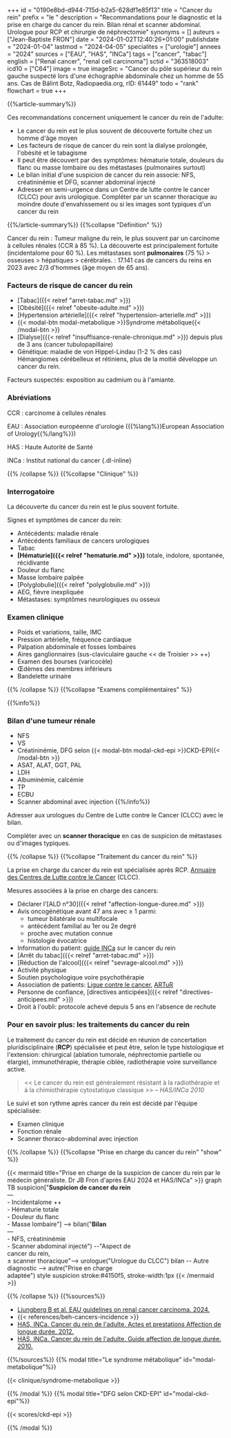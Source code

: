 +++
id = "0190e8bd-d944-715d-b2a5-628df1e85f13"
title = "Cancer du rein"
prefix = "le "
description = "Recommandations pour le diagnostic et la prise en charge du cancer du rein. Bilan rénal et scanner abdominal. Urologue pour RCP et chirurgie de néphrectomie"
synonyms = []
auteurs = ["Jean-Baptiste FRON"]
date = "2024-01-02T12:40:26+01:00"
publishdate = "2024-01-04"
lastmod = "2024-04-05"
specialites = ["urologie"]
annees = "2024"
sources = ["EAU", "HAS", "INCa"]
tags = ["cancer", "tabac"]
english = ["Renal cancer", "renal cell carcinoma"]
sctid = "363518003"
icd10 = ["C64"]
image = true
imageSrc = "Cancer du pôle supérieur du rein gauche suspecté lors d'une échographie abdominale chez un homme de 55 ans. Cas de Bálint Botz, Radiopaedia.org, rID: 61449"
todo = "rank"
flowchart = true
+++

{{%article-summary%}}

Ces recommandations concernent uniquement le cancer du rein de l'adulte:

- Le cancer du rein est le plus souvent de découverte fortuite chez un homme d'âge moyen
- Les facteurs de risque de cancer du rein sont la dialyse prolongée, l'obésité et le tabagisme
- Il peut être découvert par des symptômes: hématurie totale, douleurs du flanc ou masse lombaire ou des métastases (pulmonaires surtout)
- Le bilan initial d'une suspicion de cancer du rein associe: NFS, créatininémie et DFG, scanner abdominal injecté
- Adresser en semi-urgence dans un Centre de lutte contre le cancer (CLCC) pour avis urologique. Compléter par un scanner thoracique au moindre doute d'envahissement ou si les images sont typiques d'un cancer du rein

{{%/article-summary%}}
{{%collapse "Définition" %}}

Cancer du rein
: Tumeur maligne du rein, le plus souvent par un carcinome à cellules rénales (CCR à 85 %). La découverte est principalement fortuite (incidentalome pour 60 %). Les métastases sont **pulmonaires** (75 %) > osseuses > hépatiques > cérébrales.
: 17.141 cas de cancers du reins en 2023 avec 2/3 d'hommes (âge moyen de 65 ans).

### Facteurs de risque de cancer du rein

- [Tabac]({{< relref "arret-tabac.md" >}})
- [Obésité]({{< relref "obesite-adulte.md" >}})
- [Hypertension artérielle]({{< relref "hypertension-arterielle.md" >}})
- {{< modal-btn modal-metabolique >}}Syndrome métabolique{{< /modal-btn >}}
- [Dialyse]({{< relref "insuffisance-renale-chronique.md" >}}) depuis plus de 3 ans (cancer tubulopapillaire)
- Génétique: maladie de von Hippel-Lindau (1-2 % des cas)  
  Hémangiomes cérébelleux et rétiniens, plus de la moitié développe un cancer du rein.

Facteurs suspectés: exposition au cadmium ou à l'amiante.

### Abréviations

CCR
: carcinome à cellules rénales

EAU
: Association européenne d'urologie ({{%lang%}}European Association of Urology{{%/lang%}})

HAS
: Haute Autorité de Santé

INCa
: Institut national du cancer
{.dl-inline}

{{% /collapse %}}
{{%collapse "Clinique" %}}

### Interrogatoire

La découverte du cancer du rein est le plus souvent fortuite.

Signes et symptômes de cancer du rein:

- Antécédents: maladie rénale
- Antécédents familiaux de cancers urologiques
- Tabac
- **[Hématurie]({{< relref "hematurie.md" >}})** totale, indolore, spontanée, récidivante
- Douleur du flanc
- Masse lombaire palpée
- [Polyglobulie]({{< relref "polyglobulie.md" >}})
- AEG, fièvre inexpliquée
- Métastases: symptômes neurologiques ou osseux

### Examen clinique

- Poids et variations, taille, IMC
- Pression artérielle, fréquence cardiaque
- Palpation abdominale et fosses lombaires
- Aires ganglionnaires (sus-claviculaire gauche << de Troisier >> ++)
- Examen des bourses (varicocèle)
- Œdèmes des membres inférieurs
- Bandelette urinaire

{{% /collapse %}}
{{%collapse "Examens complémentaires" %}}

{{%info%}}

### Bilan d'une tumeur rénale

- NFS
- VS
- Créatininémie, DFG selon {{< modal-btn modal-ckd-epi >}}CKD-EPI{{< /modal-btn >}}
- ASAT, ALAT, GGT, PAL
- LDH
- Albuminémie, calcémie
- TP
- ECBU
- Scanner abdominal avec injection
{{%/info%}}

Adresser aux urologues du Centre de Lutte contre le Cancer (CLCC) avec le bilan.

Compléter avec un **scanner thoracique** en cas de suspicion de métastases ou d'images typiques.

{{% /collapse %}}
{{%collapse "Traitement du cancer du rein" %}}

La prise en charge du cancer du rein est spécialisée après RCP. [Annuaire des Centres de Lutte contre le Cancer](https://www.e-cancer.fr/Professionnels-de-sante/L-organisation-de-l-offre-de-soins/Traitements-du-cancer-les-etablissements-autorises/Carte-interactive-de-l-offre-de-soins-en-cancerologie) (CLCC).

Mesures associées à la prise en charge des cancers:

- Déclarer l'[ALD n°30]({{< relref "affection-longue-duree.md" >}})
- Avis oncogénétique avant 47 ans avec ≥ 1 parmi:
  - tumeur bilatérale ou multifocale
  - antécédent familial au 1er ou 2e degré
  - proche avec mutation connue
  - histologie évocatrice
- Information du patient: [guide INCa](https://www.e-cancer.fr/Patients-et-proches/Les-cancers/Cancer-du-rein/Points-cles) sur le cancer du rein
- [Arrêt du tabac]({{< relref "arret-tabac.md" >}})
- [Réduction de l'alcool]({{< relref "sevrage-alcool.md" >}})
- Activité physique
- Soutien psychologique voire psychothérapie
- Association de patients: [Ligue contre le cancer](https://www.ligue-cancer.net), [ARTuR](https://artur-rein.org)
- Personne de confiance, [directives anticipées]({{< relref "directives-anticipees.md" >}})
- Droit à l'oubli: protocole achevé depuis 5 ans en l'absence de rechute

### Pour en savoir plus: les traitements du cancer du rein

Le traitement du cancer du rein est décidé en réunion de concertation pluridisciplinaire (**RCP**) spécialisée et peut être, selon le type histologique et l'extension: chirurgical (ablation tumorale, néphrectomie partielle ou élargie), immunothérapie, thérapie ciblée, radiothérapie voire surveillance active.

> << Le cancer du rein est généralement résistant à la radiothérapie et à la chimiothérapie cytostatique classique >> – *HAS/INCa 2010*

Le suivi et son rythme après cancer du rein est décidé par l'équipe spécialisée:

- Examen clinique
- Fonction rénale
- Scanner thoraco-abdominal avec injection

{{% /collapse %}}
{{%collapse "Prise en charge du cancer du rein" "show" %}}

{{< mermaid title="Prise en charge de la suspicion de cancer du rein par le médecin généraliste. Dr JB Fron d'après EAU 2024 et HAS/INCa" >}}
graph TB
  suspicion["<b>Suspicion de cancer du rein</b><br>—<br>- Incidentalome ++<br>- Hématurie totale<br>- Douleur du flanc<br>- Masse lombaire"] --> bilan("<b>Bilan</b><br>—<br>- NFS, créatininémie<br>- Scanner abdominal injecté") --"Aspect de<br>cancer du rein,<br>± scanner thoracique"--> urologue("Urologue du CLCC")
    bilan -- Autre diagnostic --> autre("Prise en charge<br>adaptée")
  style suspicion stroke:#4150f5, stroke-width:1px
{{< /mermaid >}}

{{% /collapse %}}
{{%sources%}}

- [Ljungberg B et al. EAU guidelines on renal cancer carcinoma. 2024.](https://uroweb.org/guidelines/renal-cell-carcinoma)
- {{< references/beh-cancers-incidence >}}
- [HAS, INCa. Cancer du rein de l'adulte. Actes et prestations Affection de longue durée. 2012.](https://www.has-sante.fr/jcms/c_985455/fr/ald-n-30-cancer-du-rein-de-l-adulte)
- [HAS, INCa. Cancer du rein de l'adulte. Guide affection de longue durée. 2010.](https://www.e-cancer.fr/Professionnels-de-sante/Recommandations-et-outils-d-aide-a-la-pratique/Cancers-uronephrologiques)

{{%/sources%}}
{{% modal title="Le syndrome métabolique" id="modal-metabolique"%}}

{{< clinique/syndrome-metabolique >}}

{{% /modal %}}
{{% modal title="DFG selon CKD-EPI" id="modal-ckd-epi"%}}

{{< scores/ckd-epi >}}

{{% /modal %}}
